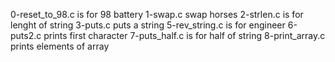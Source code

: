 0-reset_to_98.c is for 98 battery
1-swap.c swap horses
2-strlen.c is for lenght of string
3-puts.c puts a string
5-rev_string.c is for engineer
6-puts2.c prints first character
7-puts_half.c is for half of string
8-print_array.c prints elements of array

